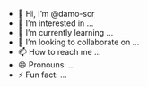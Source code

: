 - 👋 Hi, I’m @damo-scr
- 👀 I’m interested in ... 
- 🌱 I’m currently learning ...
- 💞️ I’m looking to collaborate on ...
- 📫 How to reach me ...
- 😄 Pronouns: ...
- ⚡ Fun fact: ...

<!---
damo-scr/damo-scr is a ✨ special ✨ repository because its `README.md` (this file) appears on your GitHub profile.
You can click the Preview link to take a look at your changes.
--->
